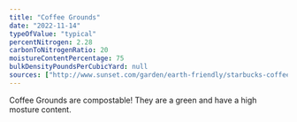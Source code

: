 ```yaml
---
title: "Coffee Grounds"
date: "2022-11-14"
typeOfValue: "typical"
percentNitrogen: 2.28
carbonToNitrogenRatio: 20
moistureContentPercentage: 75
bulkDensityPoundsPerCubicYard: null
sources: ["http://www.sunset.com/garden/earth-friendly/starbucks-coffee-compost-test-00400000016986/", "http://www.google.com/patents/US3823487"]
---
```


Coffee Grounds are compostable! They are a green and have a high mosture content.
